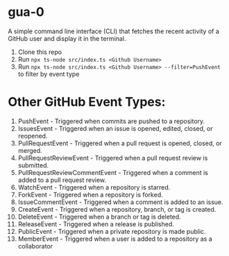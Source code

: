 # gua-0
A simple command line interface (CLI) that fetches the recent activity of a GitHub user and display it in the terminal. 

1. Clone this repo
2. Run  `npx ts-node src/index.ts <Github Username>`
3. Run  `npx ts-node src/index.ts <Github Username> --filter=PushEvent` to filter by event type

# Other GitHub Event Types:
1. PushEvent - Triggered when commits are pushed to a repository.
2. IssuesEvent - Triggered when an issue is opened, edited, closed, or reopened.
3. PullRequestEvent - Triggered when a pull request is opened, closed, or merged.
4. PullRequestReviewEvent - Triggered when a pull request review is submitted.
5. PullRequestReviewCommentEvent - Triggered when a comment is added to a pull request review.
6. WatchEvent - Triggered when a repository is starred.
7. ForkEvent - Triggered when a repository is forked.
8. IssueCommentEvent - Triggered when a comment is added to an issue.
9. CreateEvent - Triggered when a repository, branch, or tag is created.
10. DeleteEvent - Triggered when a branch or tag is deleted.
11. ReleaseEvent - Triggered when a release is published.
12. PublicEvent - Triggered when a private repository is made public.
13. MemberEvent - Triggered when a user is added to a repository as a collaborator